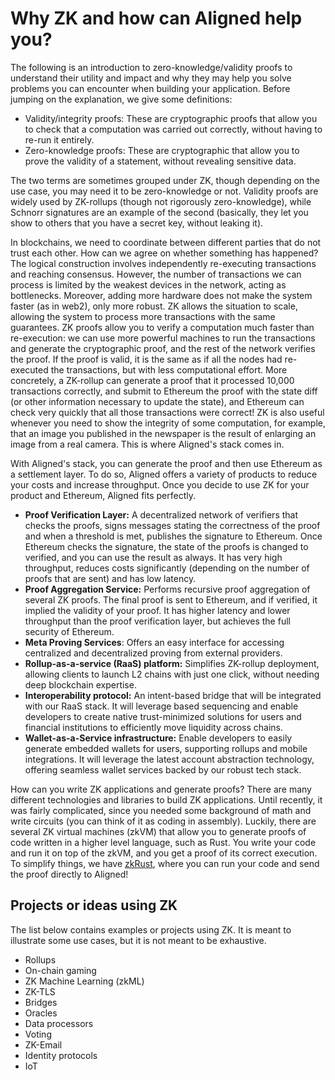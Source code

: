 # Why ZK and how can Aligned help you?

The following is an introduction to zero-knowledge/validity proofs to understand their utility and impact and why they may help you solve problems you can encounter when building your application. Before jumping on the explanation, we give some definitions:
 
- Validity/integrity proofs: These are cryptographic proofs that allow you to check that a computation was carried out correctly, without having to re-run it entirely.
- Zero-knowledge proofs: These are cryptographic that allow you to prove the validity of a statement, without revealing sensitive data.

The two terms are sometimes grouped under ZK, though depending on the use case, you may need it to be zero-knowledge or not. Validity proofs are widely used by ZK-rollups (though not rigorously zero-knowledge), while Schnorr signatures are an example of the second (basically, they let you show to others that you have a secret key, without leaking it).

In blockchains, we need to coordinate between different parties that do not trust each other. How can we agree on whether something has happened? The logical construction involves independently re-executing transactions and reaching consensus. However, the number of transactions we can process is limited by the weakest devices in the network, acting as bottlenecks. Moreover, adding more hardware does not make the system faster (as in web2), only more robust. ZK allows the situation to scale, allowing the system to process more transactions with the same guarantees. ZK proofs allow you to verify a computation much faster than re-execution: we can use more powerful machines to run the transactions and generate the cryptographic proof, and the rest of the network verifies the proof. If the proof is valid, it is the same as if all the nodes had re-executed the transactions, but with less computational effort. More concretely, a ZK-rollup can generate a proof that it processed 10,000 transactions correctly, and submit to Ethereum the proof with the state diff (or other information necessary to update the state), and Ethereum can check very quickly that all those transactions were correct! ZK is also useful whenever you need to show the integrity of some computation, for example, that an image you published in the newspaper is the result of enlarging an image from a real camera. This is where Aligned's stack comes in.

With Aligned's stack, you can generate the proof and then use Ethereum as a settlement layer. To do so, Aligned offers a variety of products to reduce your costs and increase throughput. Once you decide to use ZK for your product and Ethereum, Aligned fits perfectly.

- **Proof Verification Layer:** A decentralized network of verifiers that checks the proofs, signs messages stating the correctness of the proof and when a threshold is met, publishes the signature to Ethereum. Once Ethereum checks the signature, the state of the proofs is changed to verified, and you can use the result as always. It has very high throughput, reduces costs significantly (depending on the number of proofs that are sent) and has low latency.
- **Proof Aggregation Service:** Performs recursive proof aggregation of several ZK proofs. The final proof is sent to Ethereum, and if verified, it implied the validity of your proof. It has higher latency and lower throughput than the proof verification layer, but achieves the full security of Ethereum.
- **Meta Proving Services**: Offers an easy interface for accessing centralized and decentralized proving from external providers.
- **Rollup-as-a-service (RaaS) platform:** Simplifies ZK-rollup deployment, allowing clients to launch L2 chains with just one click, without needing deep blockchain expertise.
- **Interoperability protocol:** An intent-based bridge that will be integrated with our RaaS stack. It will leverage based sequencing and enable developers to create native trust-minimized solutions for users and financial institutions to efficiently move liquidity across chains.
- **Wallet-as-a-Service infrastructure:** Enable developers to easily generate embedded wallets for users, supporting rollups and mobile integrations. It will leverage the latest account abstraction technology, offering seamless wallet services backed by our robust tech stack.

How can you write ZK applications and generate proofs? There are many different technologies and libraries to build ZK applications. Until recently, it was fairly complicated, since you needed some background of math and write circuits (you can think of it as coding in assembly). Luckily, there are several ZK virtual machines (zkVM) that allow you to generate proofs of code written in a higher level language, such as Rust.
You write your code and run it on top of the zkVM, and you get a proof of its correct execution. To simplify things, we have [zkRust](../3_guides/5_using_zkrust.md), where you can run your code and send the proof directly to Aligned!

## Projects or ideas using ZK

The list below contains examples or projects using ZK. It is meant to illustrate some use cases, but it is not meant to be exhaustive.

- Rollups
- On-chain gaming
- ZK Machine Learning (zkML)
- ZK-TLS
- Bridges
- Oracles
- Data processors
- Voting
- ZK-Email
- Identity protocols
- IoT
